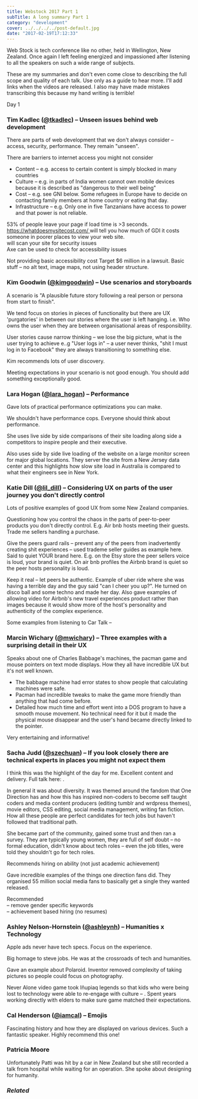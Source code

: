 ```yaml
---
title: Webstock 2017 Part 1
subTitle: A long summary Part 1
category: "development"
cover: ../../../../post-default.jpg
date: "2017-02-19T17:12:33"
---
```


Web Stock is tech conference like no other, held in Wellington, New Zealand. Once again I left feeling energized and impassioned after listening to all the speakers on such a wide range of subjects.

These are my summaries and don't even come close to describing the full scope and quality of each talk. Use only as a guide to hear more. I'll add links when the videos are released. I also may have made mistakes transcribing this because my hand writing is terrible!

Day 1

### Tim Kadlec ([@tkadlec][1]) – Unseen issues behind web development

There are parts of web development that we don't always consider – access, security, performance. They remain "unseen".

There are barriers to internet access you might not consider

* Content – e.g. access to certain content is simply blocked in many countries
* Culture – e.g. in parts of India women cannot own mobile devices because it is described as "dangerous to their well being"
* Cost – e.g. see GNI below. Some refugees in Europe have to decide on contacting family members at home country or eating that day.
* Infrastructure – e.g. Only one in five Tanzanians have access to power and that power is not reliable.

53% of people leave your page if load time is >3 seconds.  
[https://whatdoesmysitecost.com/ ][2]will tell you how much of GDI it costs someone in poorer places to view your web site.  
 will scan your site for security issues  
 Axe can be used to check for accessibility issues

Not providing basic accessibility cost Target $6 million in a lawsuit. Basic stuff – no alt text, image maps, not using header structure.

### Kim Goodwin ([@kimgoodwin][3]) – Use scenarios and storyboards

A scenario is "A plausible future story following a real person or persona from start to finish".

We tend focus on stories in pieces of functionality but there are UX 'purgatories' in between our stories where the user is left hanging. i.e. Who owns the user when they are between organisational areas of responsibility.

User stories cause narrow thinking – we lose the big picture, what is the user trying to achieve e..g "User logs in" – a user never thinks, "shit I must log in to Facebook" they are always transitioning to something else.

Kim recommends lots of user discovery.

Meeting expectations in your scenario is not good enough. You should add something exceptionally good.

### Lara Hogan  ([@lara_hogan][4]) – Performance

Gave lots of practical performance optimizations you can make.

We shouldn't have performance cops. Everyone should think about performance.

She uses live side by side comparisons of their site loading along side a competitors to inspire people and their executive.

Also uses side by side live loading of the website on a large monitor screen for major global locations. They server the site from a New Jersey data center and this highlights how slow site load in Australia is compared to what their engineers see in New York.

### Katie Dill ([@lil_dill][5]) – Considering UX on parts of the user journey you don't directly control

Lots of positive examples of good UX from some New Zealand companies.

Questioning how you control the chaos in the parts of peer-to-peer products you don't directly control. E.g. Air bnb hosts meeting their guests. Trade me sellers handling a purchase.

Give the peers guard rails – prevent any of the peers from inadvertently creating shit experiences – used trademe seller guides as example here. Said to quiet YOUR brand here. E.g. on the Etsy store the peer sellers voice is loud, your brand is quiet. On air bnb profiles the Airbnb brand is quiet so the peer hosts personality is loud.

Keep it real – let peers be authentic. Example of uber ride where she was having a terrible day and the guy said "can I cheer you up?". He turned on disco ball and some techno and made her day. Also gave examples of allowing video for Airbnb's new travel experiences product rather than images because it would show more of the host's personality and authenticity of the complex experience.

Some examples from listening to Car Talk – 

### Marcin Wichary ([@mwichary][8]) – Three examples with a surprising detail in their UX

Speaks about one of Charles Babbage's machines, the pacman game and mouse pointers on text mode displays. How they all have incredible UX but it's not well known.

* The babbage machine had error states to show people that calculating machines were safe.
* Pacman had incredible tweaks to make the game more friendly than anything that had come before.
* Detailed how much time and effort went into a DOS program to have a smooth mouse movement. No technical need for it but it made the physical mouse disappear and the user's hand became directly linked to the pointer.

Very entertaining and informative!

### Sacha Judd ([@szechuan][9]) – If you look closely there are technical experts in places you might not expect them

I think this was the highlight of the day for me. Excellent content and delivery. Full talk here: .

In general it was about diversity. It was themed around the fandom that One Direction has and how this has inspired non-coders to become self taught coders and media content producers (editing tumblr and wrdpress themes), movie editors, CSS editing, social media management, writing fan fiction. How all these people are perfect candidates for tech jobs but haven't followed that traditional path.

She became part of the community,  gained some trust and then ran a survey. They are typically young women, they are full of self doubt – no formal education, didn't know about tech roles – even the job titles, were told they shouldn't go for tech roles.

Recommends hiring on ability (not just academic achievement)

Gave incredible examples of the things one direction fans did. They organised 55 million social media fans to basically get a single they wanted released.

Recommended   
 – remove gender specific keywords  
 – achievement based hiring (no resumes)

### Ashley Nelson-Hornstein ([@ashleynh][10]) – Humanities x Technology

Apple ads never have tech specs. Focus on the experience. 

Big homage to steve jobs. He was at the crossroads of tech and humanities.

Gave an example about Polaroid. Inventor removed complexity of taking pictures so people could focus on photography.

Never Alone video game took Iñupiaq legends so that kids who were being lost to technology were able to re-engage with culture – . Spent years working directly with elders to make sure game matched their expectations.

### Cal Henderson ([@iamcal][11]) – Emojis

Fascinating history and how they are displayed on various devices. Such a fantastic speaker. Highly recommend this one!

### Patricia Moore

Unfortunately Patti was hit by a car in New Zealand but she still recorded a talk from hospital while waiting for an operation. She spoke about designing for humanity.


### _Related_

[1]: https://twitter.com/tkadlec
[2]: https://whatdoesmysitecost.com/
[3]: https://twitter.com/kimgoodwin
[4]: https://twitter.com/lara_hogan
[5]: https://twitter.com/lil_dill
[6]: https://twitter.com/lwelchman
[7]: https://en.wikipedia.org/wiki/Vint_Cerf
[8]: https://twitter.com/mwichary
[9]: https://twitter.com/szechuan
[10]: https://twitter.com/ashleynh
[11]: https://twitter.com/iamcal